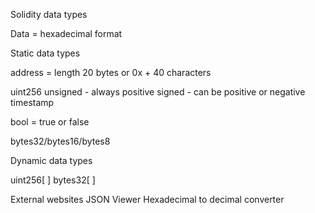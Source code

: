 Solidity data types

Data = hexadecimal format

Static data types

address = length 20 bytes or 0x + 40 characters

uint256
	unsigned - always positive
	signed - can be positive or negative
	timestamp

bool = true or false

bytes32/bytes16/bytes8

Dynamic data types

uint256[ ]
bytes32[ ]


External websites
	JSON Viewer
	Hexadecimal to decimal converter
